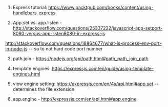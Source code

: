 1. Express tutorial: https://www.packtpub.com/books/content/using-handlebars-express

2. App.set vs. app.listen - http://stackoverflow.com/questions/25337222/javascript-app-setport-8080-versus-app-listen8080-in-express-js

http://stackoverflow.com/questions/18864677/what-is-process-env-port-in-node-js -- so to not hard code port number

3. path.join - https://nodejs.org/api/path.html#path_path_join_path

4. template engines: https://expressjs.com/en/guide/using-template-engines.html

5. view engine setting: https://expressjs.com/en/4x/api.html#app.set -- determines the file extension

6. app.engine - http://expressjs.com/en/api.html#app.engine